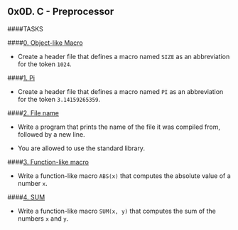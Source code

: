 ## 0x0D. C - Preprocessor

####TASKS

####[0. Object-like Macro](0-object_like_macro.h)

- Create a header file that defines a macro named `SIZE` as an abbreviation for the token `1024`.

####[1. Pi](1-pi.h)

- Create a header file that defines a macro named `PI` as an abbreviation for the token `3.14159265359`.

####[2. File name](2-main.c)

- Write a program that prints the name of the file it was compiled from, followed by a new line.

- You are allowed to use the standard library.

####[3. Function-like macro](3-function_like_macro.h)

- Write a function-like macro `ABS(x)` that computes the absolute value of a number `x`.

####[4. SUM](4-sum.h)

- Write a function-like macro `SUM(x, y)` that computes the sum of the numbers `x` and `y`.

